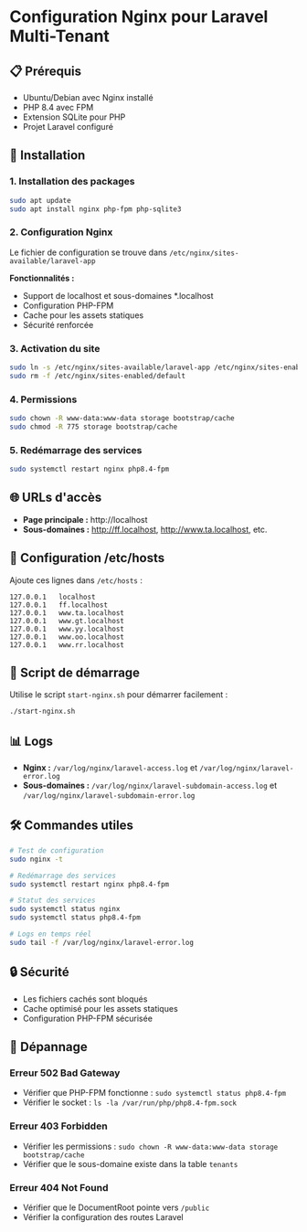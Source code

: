 # Configuration Nginx pour Laravel Multi-Tenant

## 📋 Prérequis

- Ubuntu/Debian avec Nginx installé
- PHP 8.4 avec FPM
- Extension SQLite pour PHP
- Projet Laravel configuré

## 🚀 Installation

### 1. Installation des packages
```bash
sudo apt update
sudo apt install nginx php-fpm php-sqlite3
```

### 2. Configuration Nginx
Le fichier de configuration se trouve dans `/etc/nginx/sites-available/laravel-app`

**Fonctionnalités :**
- Support de localhost et sous-domaines *.localhost
- Configuration PHP-FPM
- Cache pour les assets statiques
- Sécurité renforcée

### 3. Activation du site
```bash
sudo ln -s /etc/nginx/sites-available/laravel-app /etc/nginx/sites-enabled/
sudo rm -f /etc/nginx/sites-enabled/default
```

### 4. Permissions
```bash
sudo chown -R www-data:www-data storage bootstrap/cache
sudo chmod -R 775 storage bootstrap/cache
```

### 5. Redémarrage des services
```bash
sudo systemctl restart nginx php8.4-fpm
```

## 🌐 URLs d'accès

- **Page principale :** http://localhost
- **Sous-domaines :** http://ff.localhost, http://www.ta.localhost, etc.

## 📝 Configuration /etc/hosts

Ajoute ces lignes dans `/etc/hosts` :
```
127.0.0.1   localhost
127.0.0.1   ff.localhost
127.0.0.1   www.ta.localhost
127.0.0.1   www.gt.localhost
127.0.0.1   www.yy.localhost
127.0.0.1   www.oo.localhost
127.0.0.1   www.rr.localhost
```

## 🔧 Script de démarrage

Utilise le script `start-nginx.sh` pour démarrer facilement :
```bash
./start-nginx.sh
```

## 📊 Logs

- **Nginx :** `/var/log/nginx/laravel-access.log` et `/var/log/nginx/laravel-error.log`
- **Sous-domaines :** `/var/log/nginx/laravel-subdomain-access.log` et `/var/log/nginx/laravel-subdomain-error.log`

## 🛠️ Commandes utiles

```bash
# Test de configuration
sudo nginx -t

# Redémarrage des services
sudo systemctl restart nginx php8.4-fpm

# Statut des services
sudo systemctl status nginx
sudo systemctl status php8.4-fpm

# Logs en temps réel
sudo tail -f /var/log/nginx/laravel-error.log
```

## 🔒 Sécurité

- Les fichiers cachés sont bloqués
- Cache optimisé pour les assets statiques
- Configuration PHP-FPM sécurisée

## 🚨 Dépannage

### Erreur 502 Bad Gateway
- Vérifier que PHP-FPM fonctionne : `sudo systemctl status php8.4-fpm`
- Vérifier le socket : `ls -la /var/run/php/php8.4-fpm.sock`

### Erreur 403 Forbidden
- Vérifier les permissions : `sudo chown -R www-data:www-data storage bootstrap/cache`
- Vérifier que le sous-domaine existe dans la table `tenants`

### Erreur 404 Not Found
- Vérifier que le DocumentRoot pointe vers `/public`
- Vérifier la configuration des routes Laravel 